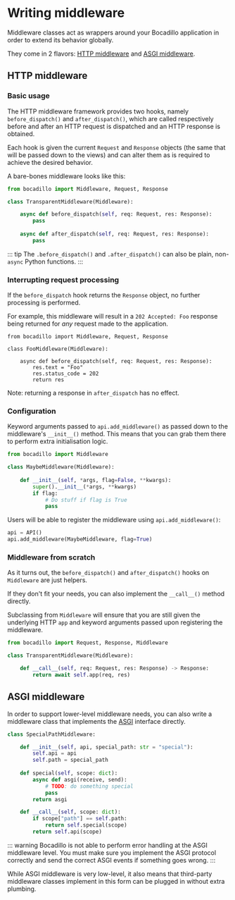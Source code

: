 # Writing middleware

Middleware classes act as wrappers around your Bocadillo application in order to extend its behavior globally.

They come in 2 flavors: [HTTP middleware](../guides/http/middleware.md) and [ASGI middleware](../guides/agnostic/asgi-middleware.md).

## HTTP middleware

### Basic usage

The HTTP middleware framework provides two hooks, namely `before_dispatch()` and `after_dispatch()`, which are called respectively before and after an HTTP request is dispatched and an HTTP response is obtained.

Each hook is given the current `Request` and `Response` objects
(the same that will be passed down to the views) and can alter them as is
required to achieve the desired behavior.

A bare-bones middleware looks like this:

```python
from bocadillo import Middleware, Request, Response

class TransparentMiddleware(Middleware):

    async def before_dispatch(self, req: Request, res: Response):
        pass
       
    async def after_dispatch(self, req: Request, res: Response):
        pass
```

::: tip
The `.before_dispatch()` and `.after_dispatch()` can also be plain, non-`async` Python functions.
:::

### Interrupting request processing

If the `before_dispatch` hook returns the `Response` object, no further
processing is performed.

For example, this middleware will result in a `202 Accepted: Foo` response being
returned for *any* request made to the application.

```python{8}
from bocadillo import Middleware, Request, Response

class FooMiddleware(Middleware):

    async def before_dispatch(self, req: Request, res: Response):
        res.text = "Foo"
        res.status_code = 202
        return res
```

Note: returning a response in `after_dispatch` has no effect.

### Configuration

Keyword arguments passed to `api.add_middleware()` as passed down to the
middleware's `__init__()` method. This means that you can grab them there to
perform extra initialisation logic.

```python
from bocadillo import Middleware

class MaybeMiddleware(Middleware):
    
    def __init__(self, *args, flag=False, **kwargs):
        super().__init__(*args, **kwargs)
        if flag:
            # Do stuff if flag is True
            pass
```

Users will be able to register the middleware using `api.add_middleware()`:

```python
api = API()
api.add_middleware(MaybeMiddleware, flag=True)
```

### Middleware from scratch

As it turns out, the `before_dispatch()` and `after_dispatch()` hooks on
`Middleware` are just helpers.

If they don't fit your needs, you can also implement the `__call__()` method directly.

Subclassing from `Middleware` will ensure that you are still given the
underlying HTTP `app` and keyword arguments passed upon registering the
middleware. 

```python
from bocadillo import Request, Response, Middleware

class TransparentMiddleware(Middleware):

    def __call__(self, req: Request, res: Response) -> Response:
        return await self.app(req, res)
```

## ASGI middleware

In order to support lower-level middleware needs, you can also write a
middleware class that implements the [ASGI] interface directly.

```python
class SpecialPathMiddleware:

    def __init__(self, api, special_path: str = "special"):
        self.api = api
        self.path = special_path
    
    def special(self, scope: dict):
        async def asgi(receive, send):
            # TODO: do something special
            pass
        return asgi

    def __call__(self, scope: dict):
        if scope["path"] == self.path:
            return self.special(scope)
        return self.api(scope)
```

::: warning
Bocadillo is not able to perform error handling at the ASGI middleware level.
You must make sure you implement the ASGI protocol correctly and send
the correct ASGI events if something goes wrong.
:::

While ASGI middleware is very low-level, it also means that
third-party middleware classes implement in this form can be plugged in without
extra plumbing. 

[ASGI]: https://asgi.readthedocs.io
